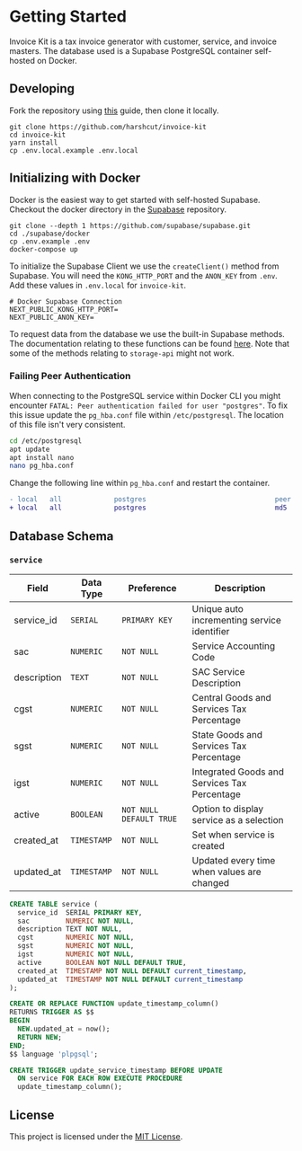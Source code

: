 # Getting Started

Invoice Kit is a tax invoice generator with customer, service, and invoice masters. The database used is a Supabase PostgreSQL container self-hosted on Docker.

## Developing

Fork the repository using [this](https://docs.github.com/en/github/getting-started-with-github/fork-a-repo) guide, then clone it locally.

```shell
git clone https://github.com/harshcut/invoice-kit
cd invoice-kit
yarn install
cp .env.local.example .env.local
```

## Initializing with Docker

Docker is the easiest way to get started with self-hosted Supabase. Checkout the docker directory in the [Supabase](https://github.com/supabase/supabase) repository.

```shell
git clone --depth 1 https://github.com/supabase/supabase.git
cd ./supabase/docker
cp .env.example .env
docker-compose up
```

To initialize the Supabase Client we use the `createClient()` method from Supabase. You will need the `KONG_HTTP_PORT` and the `ANON_KEY` from `.env`. Add these values in `.env.local` for `invoice-kit`.

```shell
# Docker Supabase Connection
NEXT_PUBLIC_KONG_HTTP_PORT=
NEXT_PUBLIC_ANON_KEY=
```

To request data from the database we use the built-in Supabase methods. The documentation relating to these functions can be found [here](https://supabase.com/docs/reference/javascript/select). Note that some of the methods relating to `storage-api` might not work.

### Failing Peer Authentication

When connecting to the PostgreSQL service within Docker CLI you might encounter `FATAL: Peer authentication failed for user "postgres"`. To fix this issue update the `pg_hba.conf` file within `/etc/postgresql`. The location of this file isn't very consistent.

```bash
cd /etc/postgresql
apt update
apt install nano
nano pg_hba.conf
```

Change the following line within `pg_hba.conf` and restart the container.

```diff
- local   all             postgres                                peer
+ local   all             postgres                                md5
```

## Database Schema

### `service`

| Field       | Data Type   | Preference                | Description                                  |
| ----------- | ----------- | ------------------------- | -------------------------------------------- |
| service_id  | `SERIAL`    | `PRIMARY KEY`             | Unique auto incrementing service identifier  |
| sac         | `NUMERIC`   | `NOT NULL`                | Service Accounting Code                      |
| description | `TEXT`      | `NOT NULL`                | SAC Service Description                      |
| cgst        | `NUMERIC`   | `NOT NULL`                | Central Goods and Services Tax Percentage    |
| sgst        | `NUMERIC`   | `NOT NULL`                | State Goods and Services Tax Percentage      |
| igst        | `NUMERIC`   | `NOT NULL`                | Integrated Goods and Services Tax Percentage |
| active      | `BOOLEAN`   | `NOT NULL` `DEFAULT TRUE` | Option to display service as a selection     |
| created_at  | `TIMESTAMP` | `NOT NULL`                | Set when service is created                  |
| updated_at  | `TIMESTAMP` | `NOT NULL`                | Updated every time when values are changed   |

```sql
CREATE TABLE service (
  service_id  SERIAL PRIMARY KEY,
  sac         NUMERIC NOT NULL,
  description TEXT NOT NULL,
  cgst        NUMERIC NOT NULL,
  sgst        NUMERIC NOT NULL,
  igst        NUMERIC NOT NULL,
  active      BOOLEAN NOT NULL DEFAULT TRUE,
  created_at  TIMESTAMP NOT NULL DEFAULT current_timestamp,
  updated_at  TIMESTAMP NOT NULL DEFAULT current_timestamp
);

CREATE OR REPLACE FUNCTION update_timestamp_column()
RETURNS TRIGGER AS $$
BEGIN
  NEW.updated_at = now();
  RETURN NEW;
END;
$$ language 'plpgsql';

CREATE TRIGGER update_service_timestamp BEFORE UPDATE
  ON service FOR EACH ROW EXECUTE PROCEDURE
  update_timestamp_column();
```

## License

This project is licensed under the [MIT License](https://github.com/harshcut/invoice-kit/blob/main/LICENSE).
